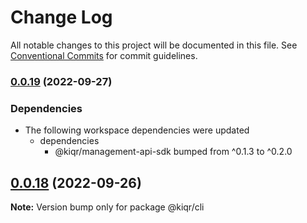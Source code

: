 # Change Log

All notable changes to this project will be documented in this file.
See [Conventional Commits](https://conventionalcommits.org) for commit guidelines.

### [0.0.19](https://www.github.com/kiqr/node-workspace/compare/cli-v0.0.18...cli-v0.0.19) (2022-09-27)


### Dependencies

* The following workspace dependencies were updated
  * dependencies
    * @kiqr/management-api-sdk bumped from ^0.1.3 to ^0.2.0

## [0.0.18](https://github.com/kiqr/cli/compare/@kiqr/cli@0.0.17...@kiqr/cli@0.0.18) (2022-09-26)

**Note:** Version bump only for package @kiqr/cli
